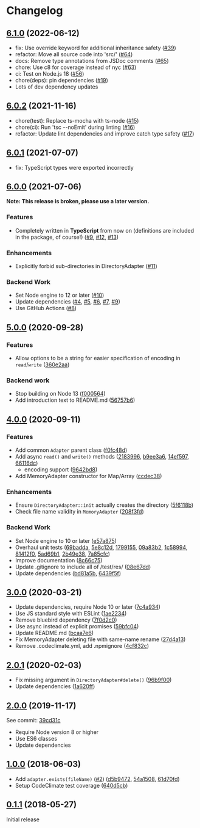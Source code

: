 # Changelog

## [6.1.0](https://github.com/meyfa/fs-adapters/compare/v6.0.2...v6.1.0) (2022-06-12)

* fix: Use override keyword for additional inheritance safety ([#39](https://github.com/meyfa/fs-adapters/pull/39))
* refactor: Move all source code into 'src/' ([#64](https://github.com/meyfa/fs-adapters/pull/64))
* docs: Remove type annotations from JSDoc comments ([#65](https://github.com/meyfa/fs-adapters/pull/65))
* chore: Use c8 for coverage instead of nyc ([#63](https://github.com/meyfa/fs-adapters/pull/63))
* ci: Test on Node.js 18 ([#56](https://github.com/meyfa/fs-adapters/pull/56))
* chore(deps): pin dependencies ([#19](https://github.com/meyfa/fs-adapters/pull/19))
* Lots of dev dependency updates


## [6.0.2](https://github.com/meyfa/fs-adapters/compare/v6.0.1...v6.0.2) (2021-11-16)

* chore(test): Replace ts-mocha with ts-node ([#15](https://github.com/meyfa/fs-adapters/pull/15))
* chore(ci): Run 'tsc --noEmit' during linting ([#16](https://github.com/meyfa/fs-adapters/pull/16))
* refactor: Update lint dependencies and improve catch type safety ([#17](https://github.com/meyfa/fs-adapters/pull/17))


## [6.0.1](https://github.com/meyfa/fs-adapters/compare/v6.0.0...v6.0.1) (2021-07-07)

* fix: TypeScript types were exported incorrectly


## [6.0.0](https://github.com/meyfa/fs-adapters/compare/v5.0.0...v6.0.0) (2021-07-06)

**Note: This release is broken, please use a later version.**

### Features

* Completely written in **TypeScript** from now on (definitions are included in the package, of course!) ([#9](https://github.com/meyfa/fs-adapters/pull/9), [#12](https://github.com/meyfa/fs-adapters/pull/12), [#13](https://github.com/meyfa/fs-adapters/pull/13))

### Enhancements

* Explicitly forbid sub-directories in DirectoryAdapter ([#11](https://github.com/meyfa/fs-adapters/pull/11))

### Backend Work

* Set Node engine to 12 or later ([#10](https://github.com/meyfa/fs-adapters/pull/10))
* Update dependencies ([#4](https://github.com/meyfa/fs-adapters/pull/4), [#5](https://github.com/meyfa/fs-adapters/pull/5), [#6](https://github.com/meyfa/fs-adapters/pull/6), [#7](https://github.com/meyfa/fs-adapters/pull/7), [#9](https://github.com/meyfa/fs-adapters/pull/9))
* Use GitHub Actions ([#8](https://github.com/meyfa/fs-adapters/pull/8))


## [5.0.0](https://github.com/meyfa/fs-adapters/compare/v4.0.0...v5.0.0) (2020-09-28)

### Features

* Allow options to be a string for easier specification of encoding in `read`/`write` ([360e2aa](https://github.com/meyfa/fs-adapters/commit/360e2aa049cfa3c6d0fe868d7390e5232fa44223))

### Backend work

* Stop building on Node 13 ([f000564](https://github.com/meyfa/fs-adapters/commit/f00056479b86d0b7be0e104887c15eaebb08bb81))
* Add introduction text to README.md ([56757b6](https://github.com/meyfa/fs-adapters/commit/56757b6c291e7f8edaced243cba70cca2d9e6a91))


## [4.0.0](https://github.com/meyfa/fs-adapters/compare/v3.0.0...v4.0.0) (2020-09-11)

### Features

* Add common `Adapter` parent class ([f0fc48d](https://github.com/meyfa/fs-adapters/commit/f0fc48d7fe84b1a2cbd818c440a5242f2f0bb730))
* Add async `read()` and `write()` methods ([2183996](https://github.com/meyfa/fs-adapters/commit/2183996310d8432a6ebfc4f3ee0de5ceca0fe6da), [b9ee3a6](https://github.com/meyfa/fs-adapters/commit/b9ee3a609cf9aba575397083fd42579a50701e56), [14ef597](https://github.com/meyfa/fs-adapters/commit/14ef5971bf39955c3139811a8404613c5fedc441), [66116dc](https://github.com/meyfa/fs-adapters/commit/66116dc02b59dbbd9f7827bf09f20e82db4c2fbe))
  - encoding support ([9642bd8](https://github.com/meyfa/fs-adapters/commit/9642bd8f880639125c41f8f720fa7a9d0a679dab))
* Add MemoryAdapter constructor for Map/Array ([ccdec38](https://github.com/meyfa/fs-adapters/commit/ccdec384fcb633e0f7fd0ebc66ba144fca127e70))

### Enhancements

* Ensure `DirectoryAdapter::init` actually creates the directory ([5f6118b](https://github.com/meyfa/fs-adapters/commit/5f6118b51799957f94f7f9b73d7d376c1b9ea562))
* Check file name validity in `MemoryAdapter` ([208f3fd](https://github.com/meyfa/fs-adapters/commit/208f3fdd0950c19827c3130c96bde8bb0023dc5c))

### Backend Work

* Set Node engine to 10 or later ([e57a875](https://github.com/meyfa/fs-adapters/commit/e57a87598f72be2615127541519199b9ef976878))
* Overhaul unit tests ([69badda](https://github.com/meyfa/fs-adapters/commit/69badda34a460dc7bed953d56b45af31286ce89a), [5e8c12d](https://github.com/meyfa/fs-adapters/commit/5e8c12d4ed6cde8e17766631ca0e1d3ab37b40b0), [1799155](https://github.com/meyfa/fs-adapters/commit/17991554afc3bdd09937713d7f0ebf7022a0c23a), [09a83b2](https://github.com/meyfa/fs-adapters/commit/09a83b274d03879fbc6d522f4fd20e680a5fbde1), [1c58994](https://github.com/meyfa/fs-adapters/commit/1c58994adcbc8401ae4a9d6aaa30ffa9cc6ce89d), [81412f0](https://github.com/meyfa/fs-adapters/commit/81412f0edb541e3fa953d582bfe86d553f59bc84), [5ad69b1](https://github.com/meyfa/fs-adapters/commit/5ad69b17daad0ae1c95db1ba29c2a3742eeccfe7), [2b49e38](https://github.com/meyfa/fs-adapters/commit/2b49e38cdd5780155ebddea2d79cfeacae25d48c), [7a85cfc](https://github.com/meyfa/fs-adapters/commit/7a85cfc894df526cff4c722f42423ed7d752dbe0))
* Improve documentation ([8c66c75](https://github.com/meyfa/fs-adapters/commit/8c66c754ab766f762ccdf4a72a3902cf82fe8584))
* Update .gitignore to include all of /test/res/ ([08e67dd](https://github.com/meyfa/fs-adapters/commit/08e67dd5f40650c9c5db1ca9f855f1186b89be7c))
* Update dependencies ([bd81a5b](https://github.com/meyfa/fs-adapters/commit/bd81a5b0a96f4733da21d9c03396f672358d0061), [6439f5f](https://github.com/meyfa/fs-adapters/commit/6439f5f0fba932df9e2b574d39f8a3e3858bc0c0))


## [3.0.0](https://github.com/meyfa/fs-adapters/compare/v2.0.1...v3.0.0) (2020-03-21)

* Update dependencies, require Node 10 or later ([7c4a934](https://github.com/meyfa/fs-adapters/commit/7c4a93465e1d5c793cc83096b478538d733ba068))
* Use JS standard style with ESLint ([1ae2234](https://github.com/meyfa/fs-adapters/commit/1ae2234de1f914e444f4ac2a20dff9b223f23ccd))
* Remove bluebird dependency ([7f0d2c0](https://github.com/meyfa/fs-adapters/commit/7f0d2c0670bdcf0157dadda36f0075c19c130179))
* Use async instead of explicit promises ([59bfc04](https://github.com/meyfa/fs-adapters/commit/59bfc0425bf8a1ddf13553fcaa1e7f22ffad0fed))
* Update README.md ([bcaa7e6](https://github.com/meyfa/fs-adapters/commit/bcaa7e6cb7819375d1ce3dd56e4aa170be93b2cf))
* Fix MemoryAdapter deleting file with same-name rename ([27d4a13](https://github.com/meyfa/fs-adapters/commit/27d4a133db35b6984443326f08edda1d2175772f))
* Remove .codeclimate.yml, add .npmignore ([4cf832c](https://github.com/meyfa/fs-adapters/commit/4cf832c98042efc7b76f1b155a8c0beee73d1c80))


## [2.0.1](https://github.com/meyfa/fs-adapters/compare/v2.0.0...v2.0.1) (2020-02-03)

* Fix missing argument in `DirectoryAdapter#delete()` ([96b9f00](https://github.com/meyfa/fs-adapters/commit/96b9f0045b41612d0c0b05fe623c444083da6683))
* Update dependencies ([1a620ff](https://github.com/meyfa/fs-adapters/commit/1a620ff0fa78da2c4b53961a7b06455301f4fb69))


## [2.0.0](https://github.com/meyfa/fs-adapters/compare/v1.0.0...v2.0.0) (2019-11-17)

See commit: [39cd31c](https://github.com/meyfa/fs-adapters/commit/39cd31c2b7c3e320da140a4651f2e538ef229ea3)

- Require Node version 8 or higher
- Use ES6 classes
- Update dependencies


## [1.0.0](https://github.com/meyfa/fs-adapters/compare/v0.1.1...v1.0.0) (2018-06-03)

- Add `adapter.exists(fileName)` ([#2](https://github.com/meyfa/fs-adapters/pull/2)) ([d5b9472](https://github.com/meyfa/fs-adapters/commit/d5b947269d3b8464426e7b155961fce76ece7572), [54a1508](https://github.com/meyfa/fs-adapters/commit/54a1508261e4da285a8c26b9cb414177d187f61d), [61d70fd](https://github.com/meyfa/fs-adapters/commit/61d70fd2c1f106707326450798f9da8f3919e556))
- Setup CodeClimate test coverage ([640d5cb](https://github.com/meyfa/fs-adapters/commit/640d5cb2d6ec4cca77e300aad8f8cb7c65028130))


## [0.1.1](https://github.com/meyfa/fs-adapters/compare/aa8df8e6eb48530866a44cb836e68193f0723081...v0.1.1) (2018-05-27)

Initial release
